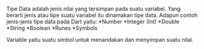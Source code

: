 
Tipe Data adalah jenis nilai yang tersimpan pada suatu variabel. Yang berarti jenis atau tipe suatu variabel itu dinamakan tipe data. Adapun contoh jenis-jenis tipe data pada Dart yaitu:
 *Number
    *Integer (Int)
    *Double
 *String
 *Boolean
 *Runes
 *Symbols
 
Variable yaitu suatu simbol untuk menandakan dan menyimpan suatu nilai.
